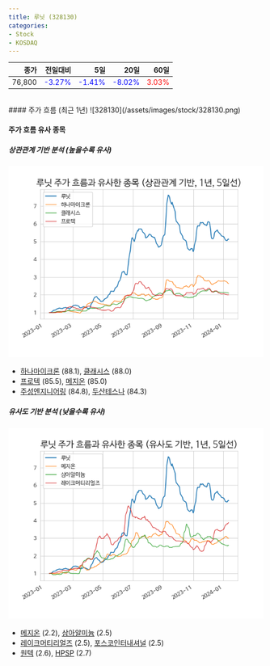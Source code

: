 ```yaml
---
title: 루닛 (328130)
categories:
- Stock
- KOSDAQ
---
```


|종가|전일대비|5일|20일|60일|
|---:|-------:|--:|---:|---:|
|76,800|<span style="color: blue">-3.27%</span>|<span style="color: blue">-1.41%</span>|<span style="color: blue">-8.02%</span>|<span style="color: red">3.03%</span>|

<!-- more -->
<br>
#### 주가 흐름 (최근 1년)
![328130](/assets/images/stock/328130.png)


#### 주가 흐름 유사 종목


##### 상관관계 기반 분석 (높을수록 유사)
![328130](/assets/images/stock/328130_corr.png)
- [하나마이크론](/067310/) (88.1), [클래시스](/214150/) (88.0)
- [프로텍](/053610/) (85.5), [메지온](/140410/) (85.0)
- [주성엔지니어링](/036930/) (84.8), [두산테스나](/131970/) (84.3)


##### 유사도 기반 분석 (낮을수록 유사)	
![328130](/assets/images/stock/328130_sim.png)
- [메지온](/140410/) (2.2), [삼아알미늄](/006110/) (2.5)
- [레이크머티리얼즈](/281740/) (2.5), [포스코인터내셔널](/047050/) (2.5)
- [원텍](/336570/) (2.6), [HPSP](/403870/) (2.7)